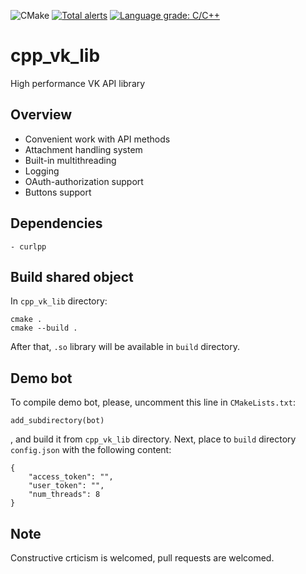 ![CMake](https://github.com/fragmichwarum/cpp_vk_lib/workflows/CMake/badge.svg)
[![Total alerts](https://img.shields.io/lgtm/alerts/g/fragmichwarum/cpp_vk_lib.svg?logo=lgtm&logoWidth=18)](https://lgtm.com/projects/g/fragmichwarum/cpp_vk_lib/alerts/)
[![Language grade: C/C++](https://img.shields.io/lgtm/grade/cpp/g/fragmichwarum/cpp_vk_lib.svg?logo=lgtm&logoWidth=18)](https://lgtm.com/projects/g/fragmichwarum/cpp_vk_lib/context:cpp)

# cpp_vk_lib
High performance VK API library

## Overview

* Convenient work with API methods
* Attachment handling system
* Built-in multithreading
* Logging
* OAuth-authorization support
* Buttons support

## Dependencies
	- curlpp

## Build shared object

In `cpp_vk_lib` directory:
```
cmake .
cmake --build .
```
After that, `.so` library will be available in `build` directory.

## Demo bot

To compile demo bot, please, uncomment this line in `CMakeLists.txt`:
```
add_subdirectory(bot)
```
, and build it from `cpp_vk_lib` directory.
Next, place to `build` directory `config.json` with the following content:
```
{
	"access_token": "",
	"user_token": "",
	"num_threads": 8
}
```
## Note

Constructive crticism is welcomed, pull requests are welcomed.
